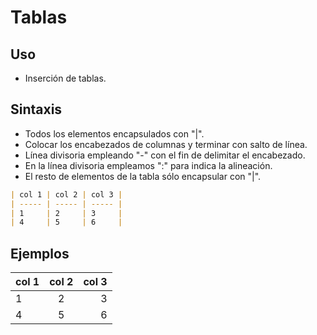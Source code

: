 # Tablas

## Uso

- Inserción de tablas.

## Sintaxis

- Todos los elementos encapsulados con "|".
- Colocar los encabezados de columnas y terminar con salto de línea.
- Línea divisoria empleando "-" con el fin de delimitar el encabezado.
- En la línea divisoria empleamos ":" para indica la alineación.
- El resto de elementos de la tabla sólo encapsular con "|".

```md
| col 1 | col 2 | col 3 |
| ----- | ----- | ----- |
| 1     | 2     | 3     |
| 4     | 5     | 6     |
```

## Ejemplos

| col 1 | col 2 | col 3 |
| :---- | :---: | ----: |
| 1     |   2   |     3 |
| 4     |   5   |     6 |

